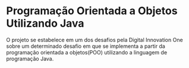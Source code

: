 # Programação Orientada a Objetos Utilizando Java

<p>
    O projeto se estabelece em um dos desafios pela Digital Innovation One sobre um determinado desafio em que se implementa a partir da programação orientada a objetos(POO) utilizando a linguagem de programação Java.
</p>
